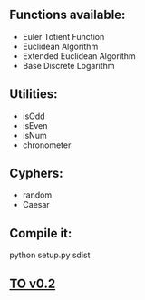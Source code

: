## Functions available:
* Euler Totient Function
* Euclidean Algorithm
* Extended Euclidean Algorithm
* Base Discrete Logarithm

## Utilities:
* isOdd
* isEven
* isNum
* chronometer

## Cyphers:
* random
* Caesar

## Compile it:
python setup.py sdist

## [TO v0.2](https://github.com/Forzooo/cryptographyComplements/issues/2)
